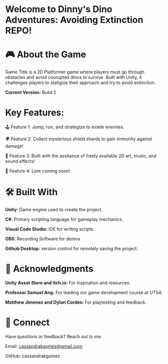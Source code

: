 # Welcome to Dinny's Dino Adventures: Avoiding Extinction REPO!

# 🎮 About the Game
Game Title is a 2D Platformer game where players must go through obstacles and avoid courupted dinos to survive. Built with Unity, it challenges players to statigize their approach and try to avoid extinction.

**Current Version:**  Build 2

# Key Features:
🕹️ Feature 1: Jump, run, and strategize to evade enemies.

🌍 Feature 2: Collect mysterious shield shards to gain immunity against damage!

🎨 Feature 3: Built with the assitance of freely available 2D art, music, and sound effects!

📜 Feature 4: Lore coming soon!

# 🛠️ Built With
**Unity**: Game engine used to create the project.

**C#**: Primary scripting language for gameplay mechanics.

**Visual Code Studio:** IDE for writing scripts.

**OBS**: Recording Software for demos

**Github Desktop:** version control for remotely saving the project.

# 📢 Acknowledgments
**Unity Asset Store and itch.io:** For inspiration and resources.

**Professor Samuel Ang:** For leading our game development course at UTSA.

**Matthew Jimenez and Dylan Cordes:** For playtesting and feedback.

# 🌟 Connect
Have questions or feedback? Reach out to me:

Email: cassandrakgomez@gmail.com

GitHub: cassandrakgomez
